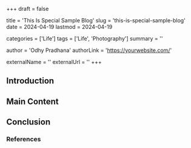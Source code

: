 +++
draft = false

title = 'This Is Special Sample Blog'
slug = 'this-is-special-sample-blog'
date = 2024-04-19
lastmod = 2024-04-19

categories = ['Life']
tags = ['Life', 'Photography']
summary = ''

author = 'Odhy Pradhana'
authorLink = 'https://yourwebsite.com/'

externalName = ''
externalUrl = ''
+++

## Introduction

<!-- Write the introduction here -->

## Main Content

<!-- Write the main content here -->

## Conclusion

<!-- Write the conclusion here -->

### References

<!-- List any references or further readings here -->
